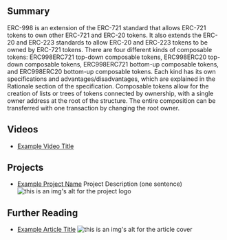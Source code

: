 ## Summary

ERC-998 is an extension of the ERC-721 standard that allows ERC-721 tokens to own other ERC-721 and ERC-20 tokens. It also extends the ERC-20 and ERC-223 standards to allow ERC-20 and ERC-223 tokens to be owned by ERC-721 tokens. There are four different kinds of composable tokens: ERC998ERC721 top-down composable tokens, ERC998ERC20 top-down composable tokens, ERC998ERC721 bottom-up composable tokens, and ERC998ERC20 bottom-up composable tokens. Each kind has its own specifications and advantages/disadvantages, which are explained in the Rationale section of the specification. Composable tokens allow for the creation of lists or trees of tokens connected by ownership, with a single owner address at the root of the structure. The entire composition can be transferred with one transaction by changing the root owner.

## Videos

- [Example Video Title](https://www.youtube.com/watch?v=TDGq4aeevgY)

## Projects

- [Example Project Name](https://xxxx.xxx/xxxxx) Project Description (one sentence) ![this is an img's alt for the project logo](https://xxxx.xxx/project-logo.xxx)

## Further Reading

- [Example Article Title](https://xxxx.xxx/xxxxx) ![this is an img's alt for the article cover](https://xxxx.xxx/article-cover.xxx)
